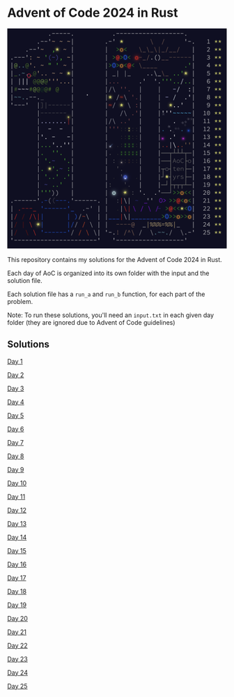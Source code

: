 # Advent of Code 2024 in Rust

![Aww yeah, all 50 stars!](./img/aoc.png)

This repository contains my solutions for the Advent of Code 2024 in Rust. 

Each day of AoC is organized into its own folder with the input and the solution file. 

Each solution file has a `run_a` and `run_b` function, for each part of the problem.

Note: To run these solutions, you'll need an `input.txt` in each given day folder (they are ignored due to Advent of Code guidelines)

## Solutions

[Day 1](./src/day_1/day_1.rs)

[Day 2](./src/day_2/day_2.rs)

[Day 3](./src/day_3/day_3.rs)

[Day 4](./src/day_4/day_4.rs)

[Day 5](./src/day_5/day_5.rs)

[Day 6](./src/day_6/day_6.rs)

[Day 7](./src/day_7/day_7.rs)

[Day 8](./src/day_8/day_8.rs)

[Day 9](./src/day_9/day_9.rs)

[Day 10](./src/day_10/day_10.rs)

[Day 11](./src/day_11/day_11.rs)

[Day 12](./src/day_12/day_12.rs)

[Day 13](./src/day_13/day_13.rs)

[Day 14](./src/day_14/day_14.rs)

[Day 15](./src/day_15/day_15.rs)

[Day 16](./src/day_16/day_16.rs)

[Day 17](./src/day_17/day_17.rs)

[Day 18](./src/day_18/day_18.rs)

[Day 19](./src/day_19/day_19.rs)

[Day 20](./src/day_20/day_20.rs)

[Day 21](./src/day_21/day_21.rs)

[Day 22](./src/day_22/day_22.rs)

[Day 23](./src/day_23/day_23.rs)

[Day 24](./src/day_24/day_24.rs)

[Day 25](./src/day_25/day_25.rs)

